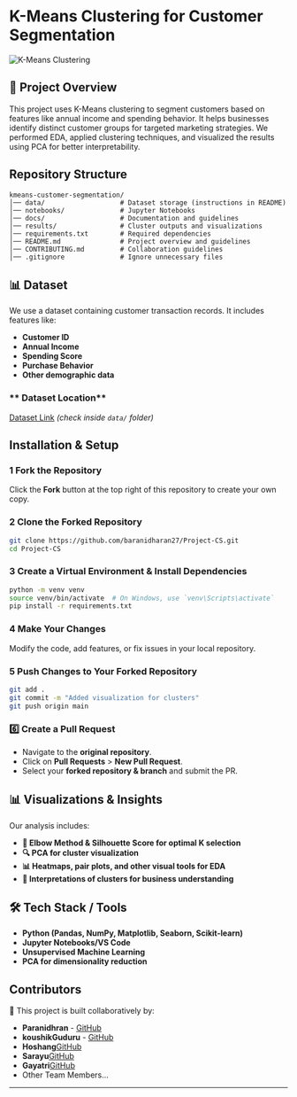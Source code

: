 # K-Means Clustering for Customer Segmentation

![K-Means Clustering](https://upload.wikimedia.org/wikipedia/commons/thumb/e/ea/K-means_convergence.gif/250px-K-means_convergence.gif)

## 📌 Project Overview
This project uses K-Means clustering to segment customers based on features like annual income and spending behavior. It helps businesses identify distinct customer groups for targeted marketing strategies. We performed EDA, applied clustering techniques, and visualized the results using PCA for better interpretability.

##  Repository Structure
```
kmeans-customer-segmentation/
│── data/                   # Dataset storage (instructions in README)
│── notebooks/              # Jupyter Notebooks 
│── docs/                   # Documentation and guidelines
│── results/                # Cluster outputs and visualizations
│── requirements.txt        # Required dependencies
│── README.md               # Project overview and guidelines
│── CONTRIBUTING.md         # Collaboration guidelines
│── .gitignore              # Ignore unnecessary files
```

## 📊 Dataset
We use a dataset containing customer transaction records. It includes features like:
- **Customer ID**
- **Annual Income**
- **Spending Score**
- **Purchase Behavior**
- **Other demographic data**

### ** Dataset Location**
 [Dataset Link](#) *(check inside `data/` folder)*

## Installation & Setup
### 1️ Fork the Repository
Click the **Fork** button at the top right of this repository to create your own copy.

### 2️ Clone the Forked Repository
```bash
git clone https://github.com/baranidharan27/Project-CS.git
cd Project-CS
```

### 3️ Create a Virtual Environment & Install Dependencies
```bash
python -m venv venv
source venv/bin/activate  # On Windows, use `venv\Scripts\activate`
pip install -r requirements.txt
```

### 4️ Make Your Changes
Modify the code, add features, or fix issues in your local repository.

### 5️ Push Changes to Your Forked Repository
```bash
git add .
git commit -m "Added visualization for clusters"
git push origin main
```

### 6️⃣ Create a Pull Request
- Navigate to the **original repository**.
- Click on **Pull Requests** > **New Pull Request**.
- Select your **forked repository & branch** and submit the PR.

## 📊 Visualizations & Insights
Our analysis includes:
- **📌 Elbow Method & Silhouette Score for optimal K selection**
- **🔍 PCA for cluster visualization**
- **📊 Heatmaps, pair plots, and other visual tools for EDA**
- **📑 Interpretations of clusters for business understanding**

## 🛠 Tech Stack / Tools
- **Python (Pandas, NumPy, Matplotlib, Seaborn, Scikit-learn)**
- **Jupyter Notebooks/VS Code**
- **Unsupervised Machine Learning**
- **PCA for dimensionality reduction**

##  Contributors
👥 This project is built collaboratively by:
- **Paranidhran** - [GitHub](https://github.com/baranidharan27)
- **koushikGuduru** - [GitHub](https://github.com/koushikGuduru)
- **Hoshang**[GitHub](https://github.com/Hoshhh08)
- **Sarayu**[GitHub](https://github.com/Sarayu1903)
- **Gayatri**[GitHub](https://github.com/gayatri-robo)
- Other Team Members...

---

